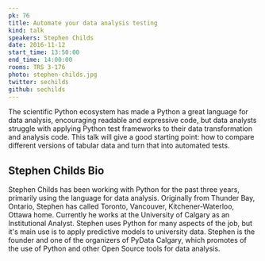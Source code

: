 ```yaml
---
pk: 76
title: Automate your data analysis testing
kind: talk
speakers: Stephen Childs
date: 2016-11-12
start_time: 13:50:00
end_time: 14:00:00
rooms: TRS 3-176
photo: stephen-childs.jpg
twitter: sechilds
github: sechilds
---
```


The scientific Python ecosystem has made a Python a great language for data analysis, encouraging readable and expressive code, but data analysts struggle with applying Python test frameworks to their data transformation and analysis code. This talk will give a good starting point: how to compare different versions of tabular data and turn that into automated tests.

## Stephen Childs Bio

Stephen Childs has been working with Python for the past three years, primarily using the language for data analysis. Originally from Thunder Bay, Ontario, Stephen has called Toronto, Vancouver, Kitchener-Waterloo, Ottawa home. Currently he works at the University of Calgary as an Institutional Analyst. Stephen uses Python for many aspects of the job, but it's main use is to apply predictive models to university data. Stephen is the founder and one of the organizers of PyData Calgary, which promotes of the use of Python and other Open Source tools for data analysis.